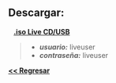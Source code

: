 ## Descargar:
&ensp; **[.iso Live CD/USB](https://github.com/aoxlinux/aoxlinux/releases/download/v0.1-beta/aoxlinux-2022.02.13_v0_1-x86_64.iso)**
> - **_usuario:_** liveuser
> - **_contraseña:_** liveuser

**[<< Regresar](./)**